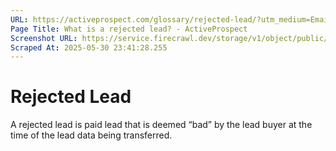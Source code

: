 ```yaml
---
URL: https://activeprospect.com/glossary/rejected-lead/?utm_medium=Email&utm_source=Website&utm_campaign=AP-Email-InsideCBM-Dec
Page Title: What is a rejected lead? - ActiveProspect
Screenshot URL: https://service.firecrawl.dev/storage/v1/object/public/media/screenshot-225f3f62-1e6c-43d4-b13a-5656bc0ed085.png
Scraped At: 2025-05-30 23:41:28.255
---
```

# Rejected Lead

A rejected lead is paid lead that is deemed “bad” by the lead buyer at the time of the lead data being transferred.


